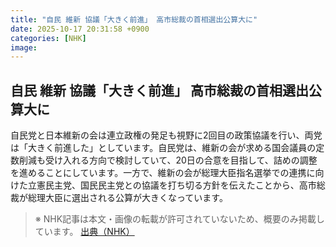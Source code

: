 ```yaml
---
title: "自民 維新 協議「大きく前進」 高市総裁の首相選出公算大に"
date: 2025-10-17 20:31:58 +0900
categories: [NHK]
image: 
---
```

## 自民 維新 協議「大きく前進」 高市総裁の首相選出公算大に

自民党と日本維新の会は連立政権の発足も視野に2回目の政策協議を行い、両党は「大きく前進した」としています。自民党は、維新の会が求める国会議員の定数削減も受け入れる方向で検討していて、20日の合意を目指して、詰めの調整を進めることにしています。一方で、維新の会が総理大臣指名選挙での連携に向けた立憲民主党、国民民主党との協議を打ち切る方針を伝えたことから、高市総裁が総理大臣に選出される公算が大きくなっています。

> ※ NHK記事は本文・画像の転載が許可されていないため、概要のみ掲載しています。
[出典（NHK）](http://www3.nhk.or.jp/news/html/20251018/k10014952381000.html)

